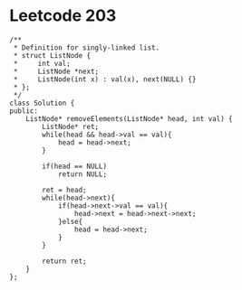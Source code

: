 # Leetcode 203
    /**
     * Definition for singly-linked list.
     * struct ListNode {
     *     int val;
     *     ListNode *next;
     *     ListNode(int x) : val(x), next(NULL) {}
     * };
     */
    class Solution {
    public:
        ListNode* removeElements(ListNode* head, int val) {
            ListNode* ret;
            while(head && head->val == val){
                head = head->next;
            }

            if(head == NULL)
                return NULL;

            ret = head;
            while(head->next){
                if(head->next->val == val){
                    head->next = head->next->next;
                }else{
                    head = head->next;
                }
            }

            return ret;
        }
    };
